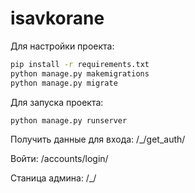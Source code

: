 # isavkorane

Для настройки проекта:
```bash
pip install -r requirements.txt
python manage.py makemigrations
python manage.py migrate
```

Для запуска проекта:
```bash
python manage.py runserver
```

Получить данные для входа:
/_/get_auth/

Войти:
/accounts/login/

Станица админа:
/_/
